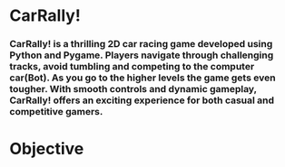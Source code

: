 # CarRally!

### CarRally! is a thrilling 2D car racing game developed using Python and Pygame. Players navigate through challenging tracks, avoid tumbling and competing to the computer car(Bot). As you go to the higher levels the game gets even tougher. With smooth controls and dynamic gameplay, CarRally! offers an exciting experience for both casual and competitive gamers.

# Objective
